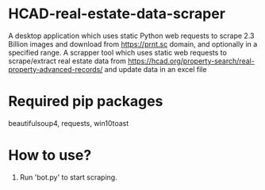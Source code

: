 # HCAD-real-estate-data-scraper


A desktop application which uses static Python web requests to scrape 2.3 Billion images and download from https://prnt.sc domain, and optionally in a specified range.
A scrapper tool which uses static web requests to scrape/extract real estate data from https://hcad.org/property-search/real-property-advanced-records/ and update data in an excel file 

# Required pip packages
beautifulsoup4, requests, win10toast

# How to use?

1. Run 'bot.py' to start scraping.
